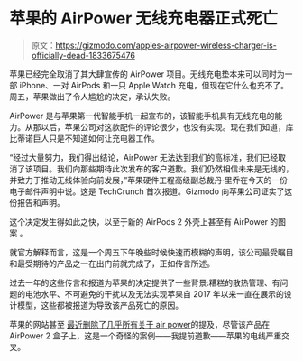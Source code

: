 # 苹果的 AirPower 无线充电器正式死亡

> 原文：<https://gizmodo.com/apples-airpower-wireless-charger-is-officially-dead-1833675476>

苹果已经完全取消了其大肆宣传的 AirPower 项目。无线充电垫本来可以同时为一部 iPhone、一对 AirPods 和一只 Apple Watch 充电，但现在它什么也充不了。周五，苹果做出了令人尴尬的决定，承认失败。



AirPower 是与苹果第一代智能手机一起宣布的，该智能手机具有无线充电的能力。从那以后，苹果公司对这款配件的评论很少，也没有实现。现在我们知道，库比蒂诺巨人只是不知道如何让充电器工作。

“经过大量努力，我们得出结论，AirPower 无法达到我们的高标准，我们已经取消了该项目。我们向那些期待此次发布的客户道歉。我们仍然相信未来是无线的，并致力于推动无线体验向前发展，”苹果硬件工程高级副总裁丹·里乔在今天的一份电子邮件声明中说。这是 TechCrunch 首次报道。Gizmodo 向苹果公司证实了这份报告和声明。

这个决定发生得如此之快，以至于新的 AirPods 2 外壳上甚至有 AirPower 的图案 。

就官方解释而言，这是一个周五下午晚些时候快速而模糊的声明，该公司最受瞩目和最受期待的产品之一在出门前就完成了，正如传言所述。

过去一年的这些传言和报道为苹果的决定提供了一些背景:糟糕的散热管理、有问题的电池水平、不可避免的干扰以及无法实现苹果自 2017 年以来一直在展示的设计模型，这些都被报道为导致该产品死亡的原因。

苹果的网站甚至 [最近删除了几乎所有关于 air power](https://www.macrumors.com/2018/09/12/no-sign-of-airpower-at-september-event/)的提及，尽管该产品在 AirPower 2 盒子上，这是一个奇怪的案例——我提前道歉——苹果的电线严重交叉。